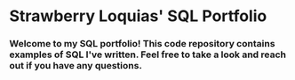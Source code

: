 # Strawberry Loquias' SQL Portfolio
### Welcome to my SQL portfolio! This code repository contains examples of SQL I've written. Feel free to take a look and reach out if you have any questions.
